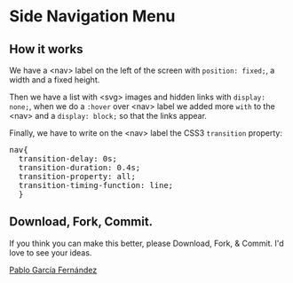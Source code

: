 <h1>Side Navigation Menu</h1>

<h2>How it works</h2>

<p>We have a &lt;nav&gt; label on the left of the screen with <code>position: fixed;</code>, a width and a fixed height.</p>
<p>Then we have a list with &lt;svg&gt; images and hidden links with  <code>display: none;</code>, when we do a <code>:hover</code> over &lt;nav&gt; label we added more <code>with</code> to the &lt;nav&gt; and a <code>display: block;</code> so that the links appear.</p>

<p>Finally, we have to write on the &lt;nav&gt; label the CSS3 <code>transition</code> property:</p>
<pre>
nav{
  transition-delay: 0s;
  transition-duration: 0.4s;
  transition-property: all;
  transition-timing-function: line;
  }
</pre>


<h2>Download, Fork, Commit.</h2>

<p>If you think you can make this better, please Download, Fork, & Commit. I'd love to see your ideas.</p>

<a href="http://pablogarciafernandez.com" title="Pablo García Fernández" target="_blank">Pablo García Fernández</a>
